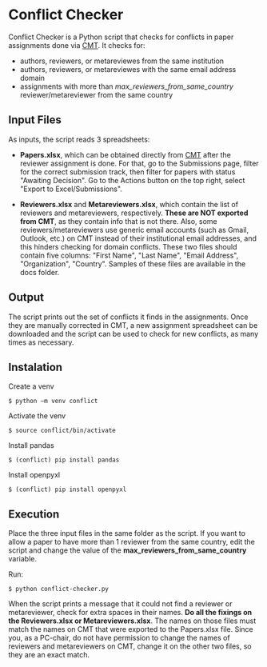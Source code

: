 # Conflict Checker

Conflict Checker is a Python script that checks for conflicts in paper assignments done via [CMT](https://cmt3.research.microsoft.com/). It checks for: 

-  authors, reviewers, or metareviewes from the same institution
-  authors, reviewers, or metareviewes with the same email address domain
-  assignments with more than *max_reviewers_from_same_country* reviewer/metareviewer from the same country

## Input Files 

As inputs, the script reads 3 spreadsheets: 

- **Papers.xlsx**, which can be obtained directly from [CMT](https://cmt3.research.microsoft.com/) after the reviewer assignment is done. For that, go to the Submissions page, filter for the correct submission track, then filter for papers with status "Awaiting Decision". Go to the Actions button on the top right, select "Export to Excel/Submissions".

- **Reviewers.xlsx** and **Metareviewers.xlsx**, which contain the list of reviewers and metareviewers, respectively. **These are NOT exported from CMT**, as they contain info that is not there. Also, some reviewers/metareviewers use generic email accounts (such as Gmail, Outlook, etc.) on CMT instead of their institutional email addresses, and this hinders checking for domain conflicts. These two files should contain five columns: "First Name", "Last Name", "Email Address", "Organization", "Country". Samples of these files are available in the docs folder.  

## Output 

The script prints out the set of conflicts it finds in the assignments. Once they are manually corrected in CMT, a new assignment spreadsheet can be downloaded and the script can be used to check for new conflicts, as many times as necessary. 

## Instalation 

Create a venv 

```
$ python –m venv conflict
```

Activate the venv 

```
$ source conflict/bin/activate
```

Install pandas 

```
$ (conflict) pip install pandas
```

Install openpyxl 


```
$ (conflict) pip install openpyxl
```

## Execution 

Place the three input files in the same folder as the script. If you want to allow a paper to have more than 1 reviewer from the same country, edit the script and change the value of the **max_reviewers_from_same_country** variable. 

Run: 

```
$ python conflict-checker.py
```

When the script prints a message that it could not find a reviewer or metareviewer, check for extra spaces in their names. **Do all the fixings on the Reviewers.xlsx or Metareviewers.xlsx**. The names on those files must match the names on CMT that were exported to the Papers.xlsx file. Since you, as a PC-chair, do not have permission to change the names of reviewers and metareviewers on CMT, change it on the other two files, so they are an exact match. 
